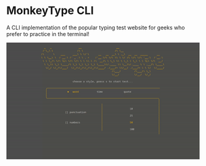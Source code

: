 # MonkeyType CLI
A CLI implementation of the popular typing test website for geeks who prefer to practice in the terminal!


![](./monkey.gif)